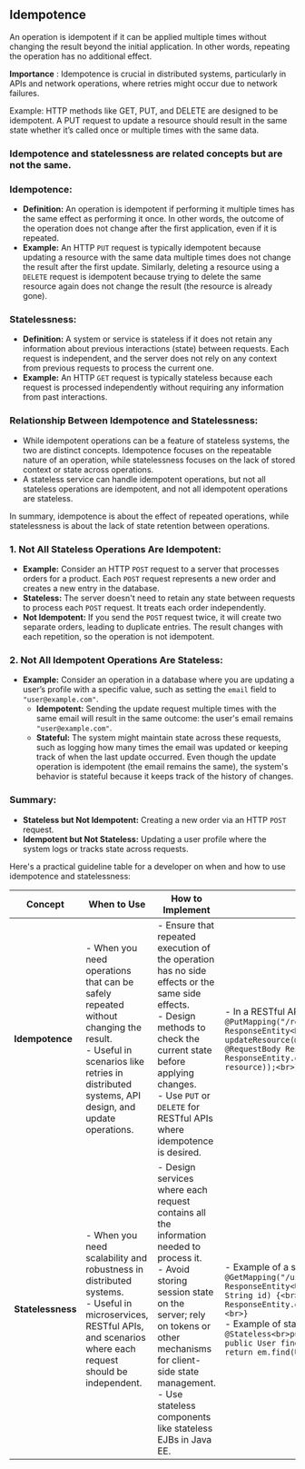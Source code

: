 ## Idempotence
An operation is idempotent if it can be applied multiple times without changing the result beyond the initial application. In other words, repeating the operation has no additional effect.
	
**Importance** : Idempotence is crucial in distributed systems, particularly in APIs and network operations, where retries might occur due to network failures.

Example: HTTP methods like GET, PUT, and DELETE are designed to be idempotent. A PUT request to update a resource should result in the same state whether it’s called once or multiple times with the same data.


### Idempotence and statelessness are related concepts but are not the same.

### Idempotence:
- **Definition:** An operation is idempotent if performing it multiple times has the same effect as performing it once. In other words, the outcome of the operation does not change after the first application, even if it is repeated.
- **Example:** An HTTP `PUT` request is typically idempotent because updating a resource with the same data multiple times does not change the result after the first update. Similarly, deleting a resource using a `DELETE` request is idempotent because trying to delete the same resource again does not change the result (the resource is already gone).

### Statelessness:
- **Definition:** A system or service is stateless if it does not retain any information about previous interactions (state) between requests. Each request is independent, and the server does not rely on any context from previous requests to process the current one.
- **Example:** An HTTP `GET` request is typically stateless because each request is processed independently without requiring any information from past interactions.

### Relationship Between Idempotence and Statelessness:
- While idempotent operations can be a feature of stateless systems, the two are distinct concepts. Idempotence focuses on the repeatable nature of an operation, while statelessness focuses on the lack of stored context or state across operations.
- A stateless service can handle idempotent operations, but not all stateless operations are idempotent, and not all idempotent operations are stateless.

In summary, idempotence is about the effect of repeated operations, while statelessness is about the lack of state retention between operations.

### 1. **Not All Stateless Operations Are Idempotent:**

- **Example:** Consider an HTTP `POST` request to a server that processes orders for a product. Each `POST` request represents a new order and creates a new entry in the database.
- **Stateless:** The server doesn't need to retain any state between requests to process each `POST` request. It treats each order independently.
- **Not Idempotent:** If you send the `POST` request twice, it will create two separate orders, leading to duplicate entries. The result changes with each repetition, so the operation is not idempotent.

### 2. **Not All Idempotent Operations Are Stateless:**

- **Example:** Consider an operation in a database where you are updating a user’s profile with a specific value, such as setting the `email` field to `"user@example.com"`.
  - **Idempotent:** Sending the update request multiple times with the same email will result in the same outcome: the user's email remains `"user@example.com"`.
  - **Stateful:** The system might maintain state across these requests, such as logging how many times the email was updated or keeping track of when the last update occurred. Even though the update operation is idempotent (the email remains the same), the system's behavior is stateful because it keeps track of the history of changes.

### Summary:
- **Stateless but Not Idempotent:** Creating a new order via an HTTP `POST` request.
- **Idempotent but Not Stateless:** Updating a user profile where the system logs or tracks state across requests.



Here's a practical guideline table for a  developer on when and how to use idempotence and statelessness:

| **Concept**       | **When to Use**                                                                 | **How to Implement**                                                                                  | **Example in Java**                                                 |
|-------------------|---------------------------------------------------------------------------------|--------------------------------------------------------------------------------------------------------|----------------------------------------------------------------------|
| **Idempotence**   | - When you need operations that can be safely repeated without changing the result. <br>- Useful in scenarios like retries in distributed systems, API design, and update operations. | - Ensure that repeated execution of the operation has no side effects or the same side effects.<br>- Design methods to check the current state before applying changes.<br>- Use `PUT` or `DELETE` for RESTful APIs where idempotence is desired. | - In a RESTful API, use `PUT` to update a resource: <br>```@PutMapping("/resource/{id}")<br>public ResponseEntity<Resource> updateResource(@PathVariable String id, @RequestBody Resource resource) {<br>    return ResponseEntity.ok(resourceService.update(id, resource));<br>}```|
| **Statelessness** | - When you need scalability and robustness in distributed systems.<br>- Useful in microservices, RESTful APIs, and scenarios where each request should be independent. | - Design services where each request contains all the information needed to process it.<br>- Avoid storing session state on the server; rely on tokens or other mechanisms for client-side state management.<br>- Use stateless components like stateless EJBs in Java EE. | - Example of a stateless RESTful service:<br>```@GetMapping("/users/{id}")<br>public ResponseEntity<User> getUser(@PathVariable String id) {<br>    return ResponseEntity.ok(userService.findUserById(id));<br>}```<br>- Example of stateless EJB:<br>```@Stateless<br>public class UserService {<br>    public User findUserById(String id) {<br>        return em.find(User.class, id);<br>    }<br>}``` |

